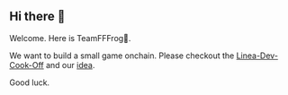 ## Hi there 👋

Welcome. Here is TeamFFFrog🐸.

We want to build a small game onchain. Please checkout the [Linea-Dev-Cook-Off](https://www.hackquest.io/zh/hackathon/Linea-Dev-Cook-Off) and our [idea](https://www.hackquest.io/zh/idea-bank/-FVk3dO6wevEY7i6KE4zu).

Good luck.
